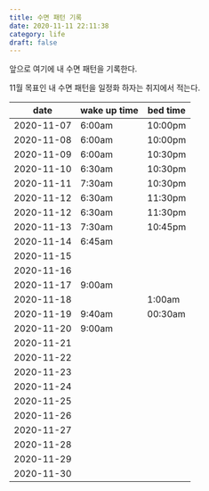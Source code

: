 ```yaml
---
title: 수면 패턴 기록
date: 2020-11-11 22:11:38
category: life
draft: false
---
```


앞으로 여기에 내 수면 패턴을 기록한다.

11월 목표인 내 수면 패턴을 일정화 하자는 취지에서 적는다.

| date       | wake up time | bed time |
| ---------- | ------------ | -------- |
| 2020-11-07 | 6:00am       | 10:00pm  |
| 2020-11-08 | 6:00am       | 10:00pm  |
| 2020-11-09 | 6:00am       | 10:30pm  |
| 2020-11-10 | 6:30am       | 10:30pm  |
| 2020-11-11 | 7:30am       | 10:30pm  |
| 2020-11-12 | 6:30am       | 11:30pm  |
| 2020-11-12 | 6:30am       | 11:30pm  |
| 2020-11-13 | 7:30am       | 10:45pm  |
| 2020-11-14 | 6:45am       |          |
| 2020-11-15 |              |          |
| 2020-11-16 |              |          |
| 2020-11-17 | 9:00am       |          |
| 2020-11-18 |              | 1:00am   |
| 2020-11-19 | 9:40am       | 00:30am  |
| 2020-11-20 | 9:00am       |          |
| 2020-11-21 |              |          |
| 2020-11-22 |              |          |
| 2020-11-23 |              |          |
| 2020-11-24 |              |          |
| 2020-11-25 |              |          |
| 2020-11-26 |              |          |
| 2020-11-27 |              |          |
| 2020-11-28 |              |          |
| 2020-11-29 |              |          |
| 2020-11-30 |              |          |
